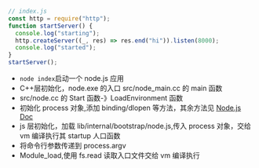 ```js
// index.js
const http = require("http");
function startServer() {
  console.log("starting");
  http.createServer((_, res) => res.end("hi")).listen(8000);
  console.log("started");
}
startServer();
```

- `node index`启动一个 node.js 应用
- C++层初始化，node.exe 的入口 src/node_main.cc 的 main 函数
- src/node.cc 的 Start 函数-》LoadEnvironment 函数
- 初始化 process 对象,添加 binding/dlopen 等方法，其余方法见 [Node.js Doc](https://nodejs.org/dist/latest/docs/api/process.html)
- js 层初始化，加载 lib/internal/bootstrap/node.js,传入 process 对象，交给 vm 编译执行其 startup 人口函数
- 将命令行参数传递到 process.argv
- Module_load,使用 fs.read 读取入口文件交给 vm 编译执行
